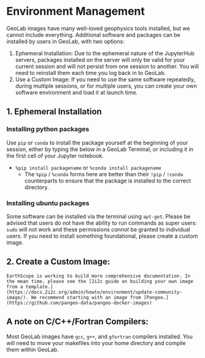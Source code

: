 # Environment Management
GeoLab images have many well-loved geophysics tools installed, but we cannot include everything. Additional software and packages can be installed by users in GeoLab, with two options:
1. Ephemeral Installation: Due to the ephemeral nature of the JupyterHub servers, packages installed on the server will only be valid for your current session and will not persist from one session to another. You will need to reinstall them each time you log back in to GeoLab. 
2. Use a Custom Image: If you need to use the same software repeatedly, during multiple sessions, or for multiple users, you can create your own software environment and load it at launch time.  

## 1. Ephemeral Installation
### Installing python packages
 Use `pip` or `conda` to install the package yourself at the beginning of your session, either by typing the below in a GeoLab Terminal, or including it in the first cell of your Jupyter notebook.
  - `%pip install packagename` or `%conda install packagename`
    - The `%pip` / `%conda` forms here are better than their `!pip` / `!conda` counterparts to ensure that the package is installed to the correct directory.

### Installing ubuntu packages
Some software can be installed via the terminal using `apt-get`. Please be advised that users do not have the ability to run commands as super users: `sudo` will not work and these permissions _cannot_ be granted to individual users. If you need to install something foundational, please create a custom image.

## 2. Create a Custom Image:
```{note} Section Under Development!
EarthScope is working to build more comprehensive documentation. In the mean time, please see the [2i2c guide on building your own image from a template.](https://docs.2i2c.org/admin/howto/environment/update-community-image/). We recommend starting with an image from [Pangeo.](https://github.com/pangeo-data/pangeo-docker-images)
```

## A note on C/C++/Fortran Compilers:
Most GeoLab images have `gcc`, `g++`, and `gfortran` compilers installed. You will need to move your makefiles into your home directory and compile them within GeoLab. 
